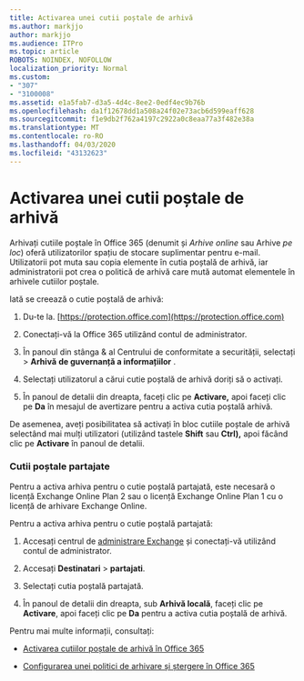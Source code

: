 ```yaml
---
title: Activarea unei cutii poștale de arhivă
ms.author: markjjo
author: markjjo
ms.audience: ITPro
ms.topic: article
ROBOTS: NOINDEX, NOFOLLOW
localization_priority: Normal
ms.custom:
- "307"
- "3100008"
ms.assetid: e1a5fab7-d3a5-4d4c-8ee2-0edf4ec9b76b
ms.openlocfilehash: da1f12678dd1a508a24f02e73acb6d599eaff628
ms.sourcegitcommit: f1e9db2f762a4197c2922a0c8eaa77a3f482e38a
ms.translationtype: MT
ms.contentlocale: ro-RO
ms.lasthandoff: 04/03/2020
ms.locfileid: "43132623"
---
```

# <a name="enable-an-archive-mailbox"></a>Activarea unei cutii poștale de arhivă

Arhivați cutiile poștale în Office 365 (denumit și *Arhive online* sau Arhive *pe loc*) oferă utilizatorilor spațiu de stocare suplimentar pentru e-mail. Utilizatorii pot muta sau copia elemente în cutia poștală de arhivă, iar administratorii pot crea o politică de arhivă care mută automat elementele în arhivele cutiilor poștale.
  
Iată se creează o cutie poștală de arhivă:
  
1. Du-te la. [https://protection.office.com](https://protection.office.com)

2. Conectați-vă la Office 365 utilizând contul de administrator.

3. În panoul din stânga &amp; al Centrului de conformitate a securității, selectați \> **Arhivă** **de guvernanță a informațiilor** .

4. Selectați utilizatorul a cărui cutie poștală de arhivă doriți să o activați.

5. În panoul de detalii din dreapta, faceți clic pe **Activare,** apoi faceți clic pe **Da** în mesajul de avertizare pentru a activa cutia poștală arhivă.

De asemenea, aveți posibilitatea să activați în bloc cutiile poștale de arhivă selectând mai mulți utilizatori (utilizând tastele **Shift** sau **Ctrl),** apoi făcând clic pe **Activare** în panoul de detalii.
  
### <a name="shared-mailboxes"></a>Cutii poștale partajate

Pentru a activa arhiva pentru o cutie poștală partajată, este necesară o licență Exchange Online Plan 2 sau o licență Exchange Online Plan 1 cu o licență de arhivare Exchange Online.  

Pentru a activa arhiva pentru o cutie poștală partajată:

1. Accesați centrul de [administrare Exchange](https://outlook.office365.com/ecp) și conectați-vă utilizând contul de administrator.

2. Accesați **Destinatari** > **partajati**.

3. Selectați cutia poștală partajată.

4. În panoul de detalii din dreapta, sub **Arhivă locală**, faceți clic pe **Activare**, apoi faceți clic pe **Da** pentru a activa cutia poștală de arhivă.

Pentru mai multe informații, consultați:
  
- [Activarea cutiilor poștale de arhivă în Office 365](https://docs.microsoft.com/office365/securitycompliance/enable-archive-mailboxes)

- [Configurarea unei politici de arhivare și ștergere în Office 365](https://docs.microsoft.com//office365/securitycompliance/set-up-an-archive-and-deletion-policy-for-mailboxes)
